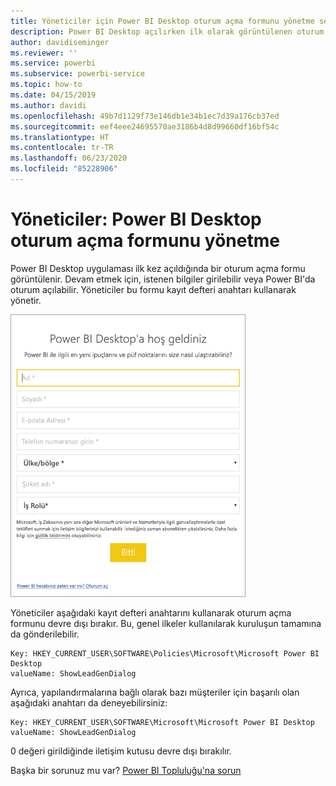```yaml
---
title: Yöneticiler için Power BI Desktop oturum açma formunu yönetme seçenekleri
description: Power BI Desktop açılırken ilk olarak görüntülenen oturum açma formunu nasıl yönetebileceğinizi öğrenin.
author: davidiseminger
ms.reviewer: ''
ms.service: powerbi
ms.subservice: powerbi-service
ms.topic: how-to
ms.date: 04/15/2019
ms.author: davidi
ms.openlocfilehash: 49b7d1129f73e146db1e34b1ec7d39a176cb37ed
ms.sourcegitcommit: eef4eee24695570ae3186b4d8d99660df16bf54c
ms.translationtype: HT
ms.contentlocale: tr-TR
ms.lasthandoff: 06/23/2020
ms.locfileid: "85228906"
---
```

# <a name="administrators-manage-the-power-bi-desktop-sign-in-form"></a>Yöneticiler: Power BI Desktop oturum açma formunu yönetme
Power BI Desktop uygulaması ilk kez açıldığında bir oturum açma formu görüntülenir. Devam etmek için, istenen bilgiler girilebilir veya Power BI'da oturum açılabilir. Yöneticiler bu formu kayıt defteri anahtarı kullanarak yönetir. 

![Power BI Desktop için ilk oturum açma formu](media/desktop-admin-sign-in-form/sign-in-form.png)

Yöneticiler aşağıdaki kayıt defteri anahtarını kullanarak oturum açma formunu devre dışı bırakır. Bu, genel ilkeler kullanılarak kuruluşun tamamına da gönderilebilir.

```
Key: HKEY_CURRENT_USER\SOFTWARE\Policies\Microsoft\Microsoft Power BI Desktop
valueName: ShowLeadGenDialog
```
Ayrıca, yapılandırmalarına bağlı olarak bazı müşteriler için başarılı olan aşağıdaki anahtarı da deneyebilirsiniz:

```
Key: HKEY_CURRENT_USER\SOFTWARE\Microsoft\Microsoft Power BI Desktop
valueName: ShowLeadGenDialog
```

0 değeri girildiğinde iletişim kutusu devre dışı bırakılır.




Başka bir sorunuz mu var? [Power BI Topluluğu'na sorun](https://community.powerbi.com/)

